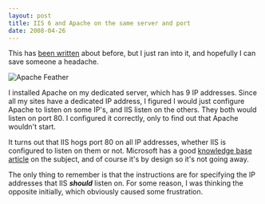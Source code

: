 ```yaml
---
layout: post
title: IIS 6 and Apache on the same server and port
date: 2008-04-26
---
```


This has [been written](http://www.prismix.com/blog/2006/06/running_apache_and_iis_6_toget.cfm) about before, but I just ran into it, and hopefully I can save someone a headache.

![Apache Feather](feather.gif)&#160; 

I installed Apache on my dedicated server, which has 9 IP addresses. Since all my sites have a dedicated IP address, I figured I would just configure Apache to listen on some IP's, and IIS listen on the others. They both would listen on port 80\. I configured it correctly, only to find out that Apache wouldn't start.

It turns out that IIS hogs port 80 on all IP addresses, whether IIS is configured to listen on them or not. Microsoft has a good [knowledge base article](http://support.microsoft.com/default.aspx?scid=kb;en-us;813368&Product=iis60) on the subject, and of course it's by design so it's not going away.

The only thing to remember is that the instructions are for specifying the IP addresses that IIS **_should_** listen on. For some reason, I was thinking the opposite initially, which obviously caused some frustration.